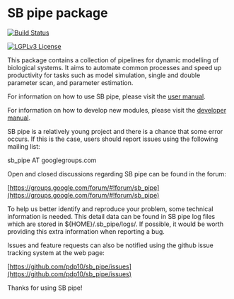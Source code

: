 # SB pipe package

[![Build Status](https://travis-ci.org/pdp10/sb_pipe.svg?branch=master)](https://travis-ci.org/pdp10/sb_pipe)

[![LGPLv3 License](http://img.shields.io/badge/license-LGPLv3-blue.svg)](https://www.gnu.org/licenses/lgpl.html)

This package contains a collection of pipelines for dynamic modelling of biological systems. It aims to automate common processes and speed up productivity for tasks such as model simulation, single and double parameter scan, and parameter estimation. 

For information on how to use SB pipe, please visit the 
[user manual](https://github.com/pdp10/sb_pipe/blob/master/docs/user_manual.md).

For information on how to develop new modules, please visit the
[developer manual](https://github.com/pdp10/sb_pipe/blob/master/docs/developer_manual.md).



SB pipe is a relatively young project and there is a chance that some error occurs. If this is the case, users should report issues using the following mailing list: 

sb_pipe AT googlegroups.com

Open and closed discussions regarding SB pipe can be found in the forum: 

[https://groups.google.com/forum/#!forum/sb_pipe](https://groups.google.com/forum/#!forum/sb_pipe)

To help us better identify and reproduce your problem, some technical information is needed. This detail data can be found in SB pipe log files which are stored in ${HOME}/.sb_pipe/logs/. If possible, it would be worth providing this extra information when reporting a bug.

Issues and feature requests can also be notified using the github issue tracking system at the web page:

[https://github.com/pdp10/sb_pipe/issues](https://github.com/pdp10/sb_pipe/issues)

Thanks for using SB pipe!
